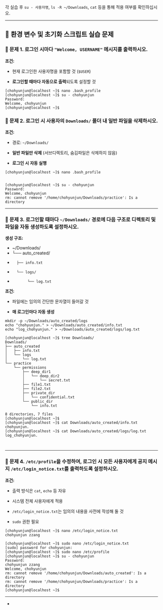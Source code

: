 각 실습 후 `su - 사용자명`, `ls -R ~/Downloads`, `cat` 등을 통해 적용 여부를 확인하십시오.

---

## **🧪 환경 변수 및 초기화 스크립트 실습 문제**

### **🔹 문제 1\. 로그인 시마다 `"Welcome, USERNAME"` 메시지를 출력하시오.**

**조건:**

* 현재 로그인한 사용자명을 포함할 것 (`$USER`)

* **로그인할 때마다 자동으로 출력**되도록 설정할 것
```
[chohyunjun@localhost ~]$ nano .bash_profile
[chohyunjun@localhost ~]$ su - chohyunjun
Password: 
Welcome, chohyunjun
[chohyunjun@localhost ~]$ 
```

  ### **🔹 문제 2\. 로그인 시 사용자의 `Downloads/` 폴더 내 일반 파일을 삭제하시오.**

**조건:**

* 경로: `~/Downloads/`

* **일반 파일만 삭제** (서브디렉토리, 숨김파일은 삭제하지 않음)

* **로그인 시 자동 실행**
```
[chohyunjun@localhost ~]$ nano .bash_profile 


[chohyunjun@localhost ~]$ su - chohyunjun 
Password: 
Welcome, chohyunjun
rm: cannot remove '/home/chohyunjun/Downloads/practice': Is a directory
```
  ---

  ### **🔹 문제 3\. 로그인할 때마다 `~/Downloads/` 경로에 다음 구조로 디렉토리 및 파일을 자동 생성하도록 설정하시오.**

**생성 구조:**

* \~/Downloads/  
*  └── auto\_created/  
*       ├── info.txt  
*       └── logs/  
*            └── log.txt


**조건:**

* 파일에는 임의의 간단한 문자열이 들어갈 것

* **매 로그인마다 자동 생성**
```
mkdir -p ~/Downloads/auto_created/logs
echo "chohyunjun." > ~/Downloads/auto_created/info.txt
echo "log_chohyunjun." > ~/Downloads/auto_created/logs/log.txt

[chohyunjun@localhost ~]$ tree Downloads/
Downloads/
├── auto_created
│   ├── info.txt
│   └── logs
│       └── log.txt
└── practice
    └── permissions
        ├── deep_dir1
        │   └── deep_dir2
        │       └── secret.txt
        ├── file1.txt
        ├── file2.txt
        ├── private_dir
        │   └── confidential.txt
        └── public_dir
            └── info.txt

8 directories, 7 files
[chohyunjun@localhost ~]$ 
[chohyunjun@localhost ~]$ cat Downloads/auto_created/info.txt
chohyunjun.
[chohyunjun@localhost ~]$ cat Downloads/auto_created/logs/log.txt 
log_chohyunjun.



```
  ---


  ### **🔹 문제 4\. `/etc/profile`을 수정하여, 로그인 시 모든 사용자에게 공지 메시지 `/etc/login_notice.txt`를 출력하도록 설정하시오.**

**조건:**

* 출력 방식은 `cat`, `echo` 등 자유

* 시스템 전체 사용자에게 적용

* `/etc/login_notice.txt`는 임의의 내용을 사전에 작성해 둘 것

* `sudo` 권한 필요
```
[chohyunjun@localhost ~]$ nano /etc/login_notice.txt 
chohyunjun zzang

[chohyunjun@localhost ~]$ sudo nano /etc/login_notice.txt
[sudo] password for chohyunjun: 
[chohyunjun@localhost ~]$ sudo nano /etc/profile
[chohyunjun@localhost ~]$ su - chohyunjun 
Password: 
chohyunjun zzang
Welcome, chohyunjun
rm: cannot remove '/home/chohyunjun/Downloads/auto_created': Is a directory
rm: cannot remove '/home/chohyunjun/Downloads/practice': Is a directory
[chohyunjun@localhost ~]$ 
```

  ---

* 

